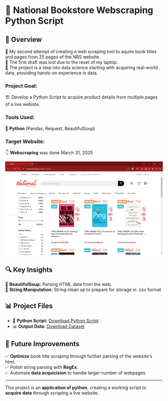 # 📖 National Bookstore Webscraping Python Script

## 📌 Overview

🔹 My second attempt of creating a web scraping tool to aquire book titles and pages from 25 pages of the NBS website.  
🔹 The first draft was lost due to the reset of my laptop.  
🔹 The project is a step into data science starting with acquiring real-world data, providing hands-on experience in data.  

### **Project Goal:**

🏗️ Develop a Python Script to acquire product details from multiple pages of a live webiste.

### **Tools Used:**

🐍 **Python** (Pandas, Request, BeautifulSoup)

### **Target Website:**

👇 **Webscraping** was done March 31, 2025  

![National BookStore](National-Bookstore-Website.PNG)

## 🔍 Key Insights

🔹 **BeautifulSoup:** Parsing HTML data from the web.  
🔹 **String Manipulation:** String clean up to prepare for storage in .csv format  

## 📊 Project Files

- 🐍 **Python Script:** [Download Python Script](https://github.com/RemyRoams/NBS-WebScraping/blob/main/NBS_Scrape.py)
- 📊 **Output Data:** [Download Dataset](https://github.com/RemyRoams/NBS-WebScraping/blob/main/NSB_Book_Price.csv)

## 🚀 Future Improvements

✅ **Optimize** book title scraping through further parsing of the website's html.  
✅ Polish string parsing with **RegEx**.  
✅ Automate **data acquicision** to handle larger number of webpages.  

---

This project is an **application of python**, creating a working script to **acquire data** through scraping a live website.
